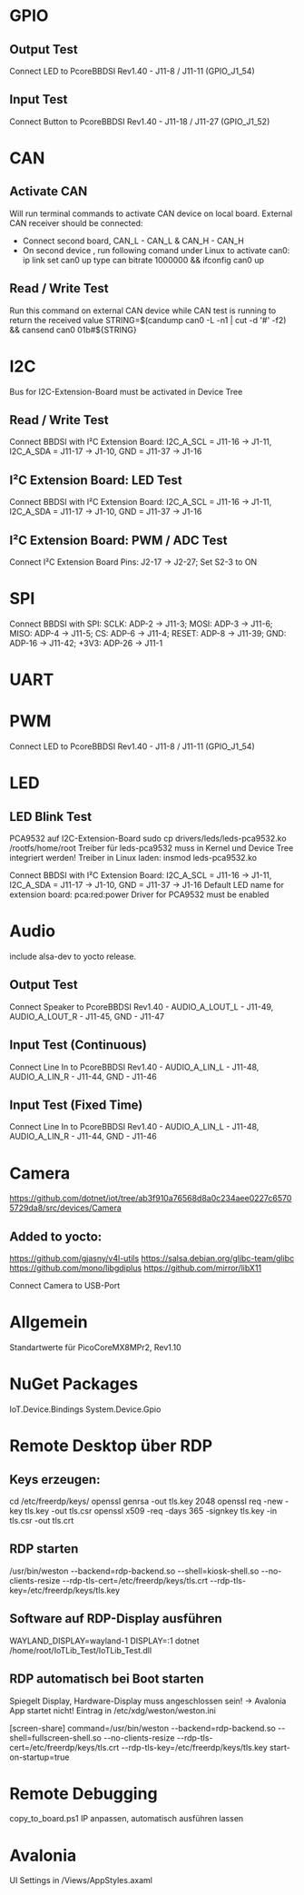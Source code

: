 ﻿# GPIO
## Output Test
Connect LED to PcoreBBDSI Rev1.40 - J11-8 / J11-11 (GPIO_J1_54)
## Input Test
Connect Button to PcoreBBDSI Rev1.40 - J11-18 / J11-27 (GPIO_J1_52)

# CAN
## Activate CAN
Will run terminal commands to activate CAN device on local board.
External CAN receiver should be connected:
- Connect second board, CAN_L - CAN_L & CAN_H - CAN_H
- On second device , run following comand under Linux to activate can0:
    ip link set can0 up type can bitrate 1000000 && ifconfig can0 up
## Read / Write Test
Run this command on external CAN device while CAN test is running to return the received value
    STRING=$(candump can0 -L -n1 | cut -d '#' -f2) && cansend can0 01b#${STRING}

# I2C
Bus for I2C-Extension-Board must be activated in Device Tree
## Read / Write Test
Connect BBDSI with I²C Extension Board: I2C_A_SCL = J11-16 -> J1-11, I2C_A_SDA = J11-17 -> J1-10, GND = J11-37 -> J1-16
## I²C Extension Board: LED Test
Connect BBDSI with I²C Extension Board: I2C_A_SCL = J11-16 -> J1-11, I2C_A_SDA = J11-17 -> J1-10, GND = J11-37 -> J1-16
## I²C Extension Board: PWM / ADC Test
Connect I²C Extension Board Pins: J2-17 -> J2-27; Set S2-3 to ON

# SPI
Connect BBDSI with SPI: SCLK: ADP-2 -> J11-3; MOSI: ADP-3 -> J11-6; MISO: ADP-4 -> J11-5;
CS: ADP-6 -> J11-4; RESET: ADP-8 -> J11-39; GND: ADP-16 -> J11-42; +3V3: ADP-26 -> J11-1

# UART



# PWM
Connect LED to PcoreBBDSI Rev1.40 - J11-8 / J11-11 (GPIO_J1_54)

# LED
## LED Blink Test
PCA9532 auf I2C-Extension-Board
sudo cp drivers/leds/leds-pca9532.ko /rootfs/home/root
Treiber für leds-pca9532 muss in Kernel und Device Tree integriert werden!
Treiber in Linux laden:
insmod leds-pca9532.ko

Connect BBDSI with I²C Extension Board: I2C_A_SCL = J11-16 -> J1-11, I2C_A_SDA = J11-17 -> J1-10, GND = J11-37 -> J1-16
Default LED name for extension board: pca:red:power
Driver for PCA9532 must be enabled

# Audio
include alsa-dev to yocto release.
## Output Test
Connect Speaker to PcoreBBDSI Rev1.40 - AUDIO_A_LOUT_L - J11-49, AUDIO_A_LOUT_R - J11-45, GND - J11-47
## Input Test (Continuous)
Connect Line In to PcoreBBDSI Rev1.40 - AUDIO_A_LIN_L - J11-48, AUDIO_A_LIN_R - J11-44, GND - J11-46
## Input Test (Fixed Time)
Connect Line In to PcoreBBDSI Rev1.40 - AUDIO_A_LIN_L - J11-48, AUDIO_A_LIN_R - J11-44, GND - J11-46

# Camera
https://github.com/dotnet/iot/tree/ab3f910a76568d8a0c234aee0227c65705729da8/src/devices/Camera

## Added to yocto:
https://github.com/gjasny/v4l-utils
https://salsa.debian.org/glibc-team/glibc
https://github.com/mono/libgdiplus
https://github.com/mirror/libX11

Connect Camera to USB-Port

# Allgemein
Standartwerte für PicoCoreMX8MPr2, Rev1.10



# NuGet Packages
IoT.Device.Bindings
System.Device.Gpio


# Remote Desktop über RDP
## Keys erzeugen:
cd /etc/freerdp/keys/
openssl genrsa -out tls.key 2048
openssl req -new -key tls.key -out tls.csr
openssl x509 -req -days 365 -signkey tls.key -in tls.csr -out tls.crt
## RDP starten
/usr/bin/weston --backend=rdp-backend.so --shell=kiosk-shell.so --no-clients-resize --rdp-tls-cert=/etc/freerdp/keys/tls.crt --rdp-tls-key=/etc/freerdp/keys/tls.key
## Software auf RDP-Display ausführen
WAYLAND_DISPLAY=wayland-1 DISPLAY=:1 dotnet /home/root/IoTLib_Test/IoTLib_Test.dll

## RDP automatisch bei Boot starten
Spiegelt Display, Hardware-Display muss angeschlossen sein! -> Avalonia App startet nicht!
Eintrag in /etc/xdg/weston/weston.ini

[screen-share]
command=/usr/bin/weston --backend=rdp-backend.so --shell=fullscreen-shell.so --no-clients-resize --rdp-tls-cert=/etc/freerdp/keys/tls.crt --rdp-tls-key=/etc/freerdp/keys/tls.key
start-on-startup=true


# Remote Debugging
copy_to_board.ps1
IP anpassen, automatisch ausführen lassen

# Avalonia
UI Settings in /Views/AppStyles.axaml